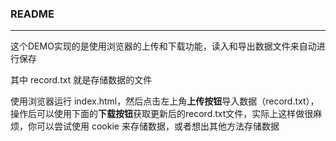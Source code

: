 ### README

------

这个DEMO实现的是使用浏览器的上传和下载功能，读入和导出数据文件来自动进行保存

其中 record.txt 就是存储数据的文件

使用浏览器运行 index.html，然后点击左上角**上传按钮**导入数据（record.txt），操作后可以使用下面的**下载按钮**获取更新后的record.txt文件，实际上这样做很麻烦，你可以尝试使用 cookie 来存储数据，或者想出其他方法存储数据